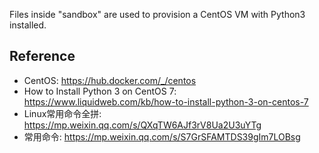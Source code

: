 
Files inside "sandbox" are used to provision a CentOS VM with Python3 installed.


## Reference
- CentOS: https://hub.docker.com/_/centos
- How to Install Python 3 on CentOS 7: https://www.liquidweb.com/kb/how-to-install-python-3-on-centos-7
- Linux常用命令全拼: https://mp.weixin.qq.com/s/QXqTW6AJf3rV8Ua2U3uYTg
- 常用命令: https://mp.weixin.qq.com/s/S7GrSFAMTDS39gIm7LOBsg
